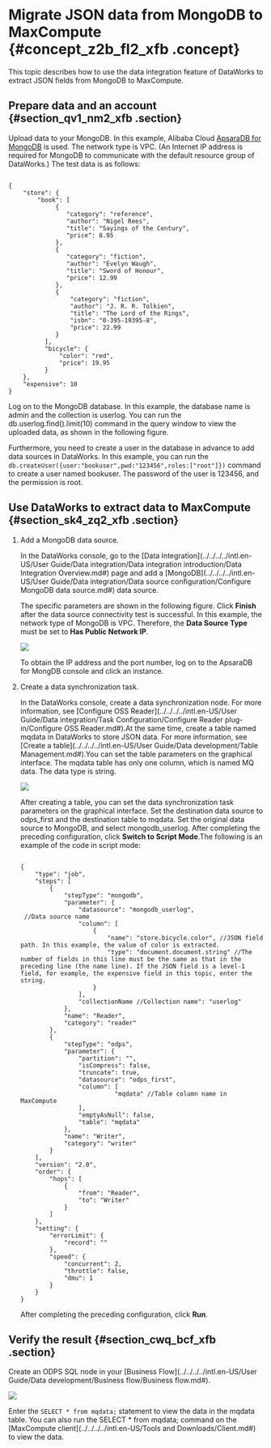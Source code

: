 # Migrate JSON data from MongoDB to MaxCompute {#concept_z2b_fl2_xfb .concept}

This topic describes how to use the data integration feature of DataWorks to extract JSON fields from MongoDB to MaxCompute.

## Prepare data and an account {#section_qv1_nm2_xfb .section}

Upload data to your MongoDB. In this example, Alibaba Cloud [ApsaraDB for MongoDB](../../../../intl.en-US/.md#) is used. The network type is VPC. \(An Internet IP address is required for MongoDB to communicate with the default resource group of DataWorks.\) The test data is as follows:

```

{
    "store": {
        "book": [
             {
                "category": "reference",
                "author": "Nigel Rees",
                "title": "Sayings of the Century",
                "price": 8.95
             },
             {
                "category": "fiction",
                "author": "Evelyn Waugh",
                "title": "Sword of Honour",
                "price": 12.99
             },
             {
                 "category": "fiction",
                 "author": "J. R. R. Tolkien",
                 "title": "The Lord of the Rings",
                 "isbn": "0-395-19395-8",
                 "price": 22.99
             }
          ],
          "bicycle": {
              "color": "red",
              "price": 19.95
          }
    },
    "expensive": 10
}
```

Log on to the MongoDB database. In this example, the database name is admin and the collection is userlog. You can run the db.userlog.find\(\).limit\(10\) command in the query window to view the uploaded data, as shown in the following figure.

Furthermore, you need to create a user in the database in advance to add data sources in DataWorks. In this example, you can run the `db.createUser({user:"bookuser",pwd:"123456",roles:["root"]})` command to create a user named bookuser. The password of the user is 123456, and the permission is root.

## Use DataWorks to extract data to MaxCompute {#section_sk4_zq2_xfb .section}

1.  Add a MongoDB data source.

    In the DataWorks console, go to the [Data Integration](../../../../intl.en-US/User Guide/Data integration/Data integration introduction/Data Integration Overview.md#) page and add a [MongoDB](../../../../intl.en-US/User Guide/Data integration/Data source configuration/Configure MongoDB data source.md#) data source.

    The specific parameters are shown in the following figure. Click **Finish** after the data source connectivity test is successful. In this example, the network type of MongoDB is VPC. Therefore, the **Data Source Type** must be set to **Has Public Network IP**.

    ![](http://static-aliyun-doc.oss-cn-hangzhou.aliyuncs.com/assets/img/64919/154440582832877_en-US.png)

    To obtain the IP address and the port number, log on to the ApsaraDB for MongDB console and click an instance.

2.  Create a data synchronization task.

    In the DataWorks console, create a data synchronization node. For more information, see [Configure OSS Reader](../../../../intl.en-US/User Guide/Data integration/Task Configuration/Configure Reader plug-in/Configure OSS Reader.md#).At the same time, create a table named mqdata in DataWorks to store JSON data. For more information, see [Create a table](../../../../intl.en-US/User Guide/Data development/Table Management.md#).You can set the table parameters on the graphical interface. The mqdata table has only one column, which is named MQ data. The data type is string.

    ![](http://static-aliyun-doc.oss-cn-hangzhou.aliyuncs.com/assets/img/62284/154440582831545_en-US.png)

    After creating a table, you can set the data synchronization task parameters on the graphical interface. Set the destination data source to odps\_first and the destination table to mqdata. Set the original data source to MongoDB, and select mongodb\_userlog. After completing the preceding configuration, click **Switch to Script Mode**.The following is an example of the code in script mode:

    ```
    
    {
        "type": "job",
        "steps": [
            {
                "stepType": "mongodb",
                "parameter": {
                    "datasource": "mongodb_userlog",
     //Data source name
                    "column": [
                        {
                            "name": "store.bicycle.color", //JSON field path. In this example, the value of color is extracted.
                            "type": "document.document.string" //The number of fields in this line must be the same as that in the preceding line (the name line). If the JSON field is a level-1 field, for example, the expensive field in this topic, enter the string.
                        }
                    ],
                    "collectionName //Collection name": "userlog"
                },
                "name": "Reader",
                "category": "reader"
            },
            {
                "stepType": "odps",
                "parameter": {
                    "partition": "",
                    "isCompress": false,
                    "truncate": true,
                    "datasource": "odps_first",
                    "column": [
                              "mqdata" //Table column name in MaxCompute
                    ],
                    "emptyAsNull": false,
                    "table": "mqdata"
                },
                "name": "Writer",
                "category": "writer"
            }
        ],
        "version": "2.0",
        "order": {
            "hops": [
                {
                    "from": "Reader",
                    "to": "Writer"
                }
            ]
        },
        "setting": {
            "errorLimit": {
                "record": ""
            },
            "speed": {
                "concurrent": 2,
                "throttle": false,
                "dmu": 1
            }
        }
    }
    ```

    After completing the preceding configuration, click **Run**.


## Verify the result {#section_cwq_bcf_xfb .section}

Create an ODPS SQL node in your [Business Flow](../../../../intl.en-US/User Guide/Data development/Business flow/Business flow.md#).

![](http://static-aliyun-doc.oss-cn-hangzhou.aliyuncs.com/assets/img/62284/154440582831551_en-US.png)

Enter the `SELECT * from mqdata;` statement to view the data in the mqdata table. You can also run the SELECT \* from mqdata; command on the [MaxCompute client](../../../../intl.en-US/Tools and Downloads/Client.md#) to view the data.

